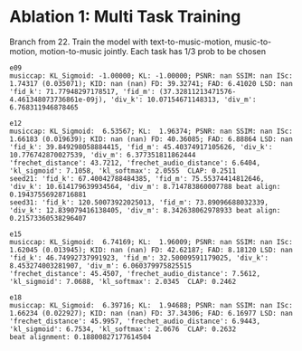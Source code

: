 
# Ablation 1: Multi Task Training

Branch from 22. Train the model with text-to-music-motion, music-to-motion, motion-to-music jointly. Each task has 1/3 prob
to be chosen

    e09
    musiccap: KL_Sigmoid: -1.00000; KL: -1.00000; PSNR: nan SSIM: nan ISc:  1.74317 (0.035071); KID: nan (nan) FD: 39.32741; FAD: 6.41020 LSD: nan
    'fid_k': 71.77948297178517, 'fid_m': (37.32811213471576-4.461348073736861e-09j), 'div_k': 10.07154671148313, 'div_m': 6.768311946878465

    e12
    musiccap: KL_Sigmoid:  6.53567; KL:  1.96374; PSNR: nan SSIM: nan ISc:  1.66183 (0.019639); KID: nan (nan) FD: 40.36085; FAD: 6.88864 LSD: nan
    'fid_k': 39.849298058884415, 'fid_m': 45.40374917105626, 'div_k': 10.776742870027539, 'div_m': 6.377351811862444
    'frechet_distance': 43.7212, 'frechet_audio_distance': 6.6404, 'kl_sigmoid': 7.1058, 'kl_softmax': 2.0555  CLAP: 0.2511
    seed21: 'fid_k': 67.40042788484385, 'fid_m': 75.55374414812646, 'div_k': 10.614179639934564, 'div_m': 8.714783860007788 beat align: 0.19437556928716881 
    seed31: 'fid_k': 120.50073922025013, 'fid_m': 73.89096688032339, 'div_k': 12.839079416138405, 'div_m': 8.342638062978933 beat align: 0.21573360538296407

    e15
    musiccap: KL_Sigmoid:  6.74169; KL:  1.96009; PSNR: nan SSIM: nan ISc:  1.62045 (0.013945); KID: nan (nan) FD: 42.62187; FAD: 8.18120 LSD: nan
    'fid_k': 46.74992737991923, 'fid_m': 32.50009591179025, 'div_k': 8.453274003281907, 'div_m': 6.060379975825515    
    'frechet_distance': 45.4507, 'frechet_audio_distance': 7.5612, 'kl_sigmoid': 7.0688, 'kl_softmax': 2.0345  CLAP: 0.2462

    e18
    musiccap: KL_Sigmoid:  6.39716; KL:  1.94688; PSNR: nan SSIM: nan ISc:  1.66234 (0.022927); KID: nan (nan) FD: 37.34306; FAD: 6.16977 LSD: nan
    'frechet_distance': 45.9957, 'frechet_audio_distance': 6.9443, 'kl_sigmoid': 6.7534, 'kl_softmax': 2.0676  CLAP: 0.2632   
    beat alignment: 0.18800827177614504

